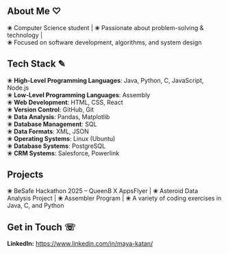 ##  About Me ♡
❀ Computer Science student | ❀ Passionate about problem-solving & technology |  
❀ Focused on software development, algorithms, and system design  

## Tech Stack ✎
❀ **High-Level Programming Languages**: Java, Python, C, JavaScript, Node.js  
❀ **Low-Level Programming Languages**: Assembly  
❀ **Web Development**: HTML, CSS, React  
❀ **Version Control**: GitHub, Git  
❀ **Data Analysis**: Pandas, Matplotlib  
❀ **Database Management**: SQL  
❀ **Data Formats**: XML, JSON  
❀ **Operating Systems**: Linux (Ubuntu)  
❀ **Database Systems**: PostgreSQL  
❀ **CRM Systems**: Salesforce, Powerlink


## Projects  
❀ BeSafe Hackathon 2025 – QueenB X AppsFlyer |
❀ Asteroid Data Analysis Project |
❀ Assembler Program |
❀ A variety of coding exercises in Java, C, and Python

## Get in Touch ☏
**LinkedIn:** https://www.linkedin.com/in/maya-katan/ 

